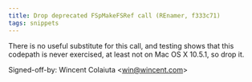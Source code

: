 ```yaml
---
title: Drop deprecated FSpMakeFSRef call (REnamer, f333c71)
tags: snippets
---
```


There is no useful substitute for this call, and testing shows that this codepath is never exercised, at least not on Mac OS X 10.5.1, so drop it.

Signed-off-by: Wincent Colaiuta &lt;win@wincent.com&gt;
